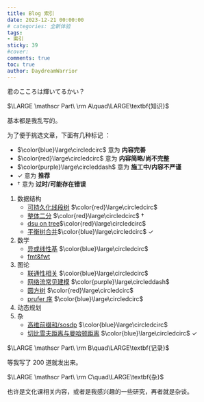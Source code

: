 ```yaml
---
title: Blog 索引
date: 2023-12-21 00:00:00
# categories: 全新体验
tags:
- 索引
sticky: 39
#cover:
comments: true
toc: true
author: DaydreamWarrior
---
```


君のこころは輝いてるかい？

<!-- more -->

$\LARGE \mathscr Part\ \rm A\quad\LARGE\textbf{知识}$

基本都是我乱写的。

为了便于挑选文章，下面有几种标记 ：
- $\color{blue}\large\circledcirc$ 意为 __内容完善__
- $\color{red}\large\circledcirc$ 意为 __内容简略/尚不完整__
- $\color{purple}\large\circleddash$ 意为 __施工中/内容不严谨__
- $\checkmark$ 意为 __推荐__
- $\dag$ 意为 __过时/可能存在错误__

1. 数据结构
    - [可持久化线段树](//rainlycoris.github.io/#/post/17) $\color{red}\large\circledcirc$
    - [整体二分](//rainlycoris.github.io/#/post/40) $\color{red}\large\circledcirc$ $\dag$
    - [dsu on tree](//rainlycoris.github.io/#/post/44)$\color{red}\large\circledcirc$
    - [平衡树合并](//rainlycoris.github.io/#/post/50)$\color{blue}\large\circledcirc$ $\checkmark$
2. 数学 
    - [异或线性基](//rainlycoris.github.io/#/post/41) $\color{blue}\large\circledcirc$
    - [fmt&fwt]()
3. 图论
    - [联通性相关](//rainlycoris.github.io/#/post/13) $\color{blue}\large\circledcirc$
    - [网络流常见建模](//rainlycoris.github.io/#/post/34) $\color{purple}\large\circleddash$
    - [圆方树](//rainlycoris.github.io/#/post/19) $\color{red}\large\circledcirc$
    - [prufer 序](//rainlycoris.github.io/#/post/54) $\color{blue}\large\circledcirc$
4. 动态规划
5. 杂
    - [高维前缀和/sosdp](//rainlycoris.github.io/#/post/42) $\color{blue}\large\circledcirc$
    - [切比雪夫距离与曼哈顿距离](//rainlycoris.github.io/#/post/48) $\color{blue}\large\circledcirc$ $\checkmark$

$\LARGE \mathscr Part\ \rm B\quad\LARGE\textbf{记录}$

等我写了 200 道就发出来。

$\LARGE \mathscr Part\ \rm C\quad\LARGE\textbf{杂}$

也许是文化课相关内容，或者是我感兴趣的一些研究，再者就是杂谈。